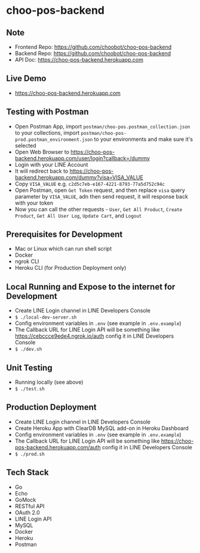 # choo-pos-backend

## Note
- Frontend Repo: https://github.com/choobot/choo-pos-backend
- Backend Repo: https://github.com/choobot/choo-pos-backend
- API Doc: https://choo-pos-backend.herokuapp.com

## Live Demo
- https://choo-pos-backend.herokuapp.com

## Testing with Postman
- Open Postman App, import `postman/choo-pos.postman_collection.json` to your collections, import `postman/choo-pos-prod.postman_environment.json` to your environments and make sure it's selected
- Open Web Browser to https://choo-pos-backend.herokuapp.com/user/login?callback=/dummy
- Login with your LINE Account
- It will redirect back to https://choo-pos-backend.herokuapp.com/dummy?visa=VISA_VALUE
- Copy `VISA_VALUE` e.g. `c2d5c7eb-e167-4221-8793-77a5d752c94c`
- Open Postman, open `Get Token` request, and then replace `visa` query parameter by `VISA_VALUE`, adn then send request, it will response back with your token
- Now you can call the other requests - `User`, `Get All Product`, `Create Product`, `Get All User Log`, `Update Cart`, and `Logout`

## Prerequisites for Development
- Mac or Linux which can run shell script
- Docker
- ngrok CLI
- Heroku CLI (for Production Deployment only)

## Local Running and Expose to the internet for Development
- Create LINE Login channel in LINE Developers Console
- `$ ./local-dev-server.sh`
- Config environment variables in `.env` (see example in `.env.example`)
- The Callback URL for LINE Login API will be something like https://cebccce9ede4.ngrok.io/auth config it in LINE Developers Console
- `$ ./dev.sh`

## Unit Testing
- Running locally (see above)
- `$ ./test.sh`

## Production Deployment
- Create LINE Login channel in LINE Developers Console
- Create Heroku App with ClearDB MySQL add-on in Heroku Dashboard
- Config environment variables in `.env` (see example in `.env.example`)
- The Callback URL for LINE Login API will be something like https://choo-pos-backend.herokuapp.com/auth config it in LINE Developers Console
- `$ ./prod.sh`

## Tech Stack
- Go
- Echo
- GoMock
- RESTful API
- OAuth 2.0
- LINE Login API
- MySQL
- Docker
- Heroku
- Postman